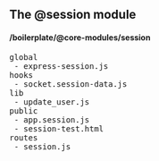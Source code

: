 ## The @session module
#### /boilerplate/@core-modules/session
<pre>
global
 - express-session.js
hooks
 - socket.session-data.js
lib
 - update_user.js
public
 - app.session.js
 - session-test.html
routes
 - session.js
</pre>

